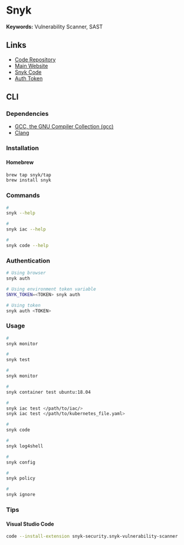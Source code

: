 # Snyk

<!--
snyk/snyk-cli:gradle-5.4

https://github.com/snyk-labs/nodejs-goof

.dccache
-->

**Keywords:** Vulnerability Scanner, SAST

## Links

- [Code Repository](https://github.com/snyk/snyk)
- [Main Website](https://snyk.io/)
- [Snyk Code](https://snyk.io/product/snyk-code/)
- [Auth Token](https://app.snyk.io/account)

## CLI

### Dependencies

- [GCC, the GNU Compiler Collection (gcc)](/gcc.md)
- [Clang](/clang.md)

### Installation

#### Homebrew

```sh
brew tap snyk/tap
brew install snyk
```

### Commands

```sh
#
snyk --help

#
snyk iac --help

#
snyk code --help
```

### Authentication

```sh
# Using browser
snyk auth

# Using environment token variable
SNYK_TOKEN=<TOKEN> snyk auth

# Using token
snyk auth <TOKEN>
```

### Usage

```sh
#
snyk monitor

#
snyk test

#
snyk monitor

#
snyk container test ubuntu:18.04

#
snyk iac test </path/to/iac/>
snyk iac test </path/to/kubernetes_file.yaml>

#
snyk code

#
snyk log4shell

#
snyk config

#
snyk policy

#
snyk ignore
```

### Tips

#### Visual Studio Code

```sh
code --install-extension snyk-security.snyk-vulnerability-scanner
```

